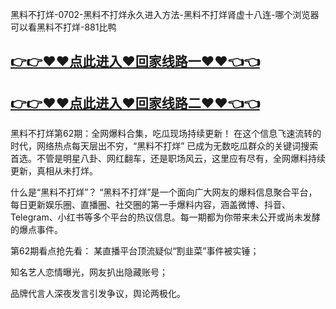 黑料不打烊-0702-黑料不打烊永久进入方法-黑料不打烊肾虚十八连-哪个浏览器可以看黑料不打烊-881比鸭

## [👉👉♥♥点此进入♥回家线路一♥♥👈👈](https://unpkg.com/182-4run/index.html)
## [👉👉♥♥点此进入♥回家线路二♥♥👈👈](https://unpkg.com/182-7run/index.html)


黑料不打烊第62期：全网爆料合集，吃瓜现场持续更新！
在这个信息飞速流转的时代，网络热点每天层出不穷，“黑料不打烊” 已成为无数吃瓜群众的关键词搜索首选。不管是明星八卦、网红翻车，还是职场风云，这里应有尽有，全网爆料持续更新，真相从未打烊。

什么是“黑料不打烊”？
“黑料不打烊”是一个面向广大网友的爆料信息聚合平台，每日更新娱乐圈、直播圈、社交圈的第一手爆料内容，涵盖微博、抖音、Telegram、小红书等多个平台的热议信息。每一期都为你带来未公开或尚未发酵的爆点事件。

第62期看点抢先看：
某直播平台顶流疑似“割韭菜”事件被实锤；

知名艺人恋情曝光，网友扒出隐藏账号；

品牌代言人深夜发言引发争议，舆论两极化。
